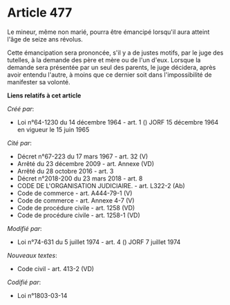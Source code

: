 # Article 477

Le mineur, même non marié, pourra être émancipé lorsqu'il aura atteint l'âge de seize ans révolus.

Cette émancipation sera prononcée, s'il y a de justes motifs, par le juge des tutelles, à la demande des père et mère ou de
l'un d'eux.    Lorsque la demande sera présentée par un seul des parents, le juge décidera, après avoir entendu l'autre, à
moins que ce dernier soit dans l'impossibilité de manifester sa volonté.

**Liens relatifs à cet article**

_Créé par_:

  - Loi n°64-1230 du 14 décembre 1964 - art. 1 () JORF 15 décembre 1964 en vigueur le 15 juin 1965

_Cité par_:

  - Décret n°67-223 du 17 mars 1967 - art. 32 (V)
  - Arrêté du 23 décembre 2009 - art. Annexe (VD)
  - Arrêté du 28 octobre 2016 - art. 3
  - Décret n°2018-200 du 23 mars 2018 - art. 8
  - CODE DE L'ORGANISATION JUDICIAIRE. - art. L322-2 (Ab)
  - Code de commerce - art. A444-79-1 (V)
  - Code de commerce - art. Annexe 4-7 (V)
  - Code de procédure civile - art. 1258 (VD)
  - Code de procédure civile - art. 1258-1 (VD)

_Modifié par_:

  - Loi n°74-631 du 5 juillet 1974 - art. 4 () JORF 7 juillet 1974

_Nouveaux textes_:

  - Code civil - art. 413-2 (VD)

_Codifié par_:

  - Loi n°1803-03-14
